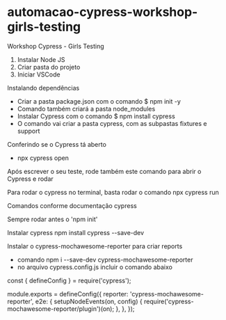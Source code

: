 # automacao-cypress-workshop-girls-testing

Workshop Cypress - Girls Testing

1. Instalar Node JS
2. Criar pasta do projeto
3. Iniciar VSCode

Instalando dependências

 - Criar a pasta package.json com o comando $ npm init -y
 - Comando também criará a pasta node_modules
 - Instalar Cypress com o comando $ npm install cypress
 - O comando vai criar a pasta cypress, com as subpastas fixtures e support


Conferindo se o Cypress tá aberto

 - npx cypress open

Após escrever o seu teste, rode também este comando para abrir o Cypress e rodar

Para rodar o cypress no terminal, basta rodar o comando npx cypress run

Comandos conforme documentação cypress

Sempre rodar antes o 'npm init'

Instalar cypress  npm install cypress --save-dev


Instalar o cypress-mochawesome-reporter para criar reports

- comando npm i --save-dev cypress-mochawesome-reporter
- no arquivo cypress.config.js incluir o comando abaixo

const { defineConfig } = require('cypress');

module.exports = defineConfig({
  reporter: 'cypress-mochawesome-reporter',
  e2e: {
    setupNodeEvents(on, config) {
      require('cypress-mochawesome-reporter/plugin')(on);
    },
  },
});